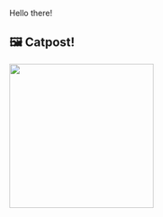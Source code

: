 Hello there!



## 🖼️ Catpost!

<sub>
    <img src="https://cdn2.thecatapi.com/images/55f.jpg" height="256">
</sub>

